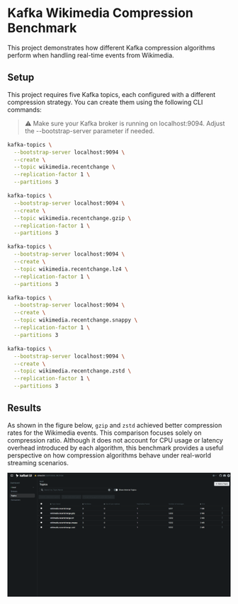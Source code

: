 # Kafka Wikimedia Compression Benchmark

This project demonstrates how different Kafka compression algorithms perform when handling real-time events from Wikimedia.

## Setup

This project requires five Kafka topics, each configured with a different compression strategy. You can create them using the following CLI commands:

> ⚠️ Make sure your Kafka broker is running on localhost:9094. Adjust the --bootstrap-server parameter if needed.

```bash
kafka-topics \
  --bootstrap-server localhost:9094 \
  --create \
  --topic wikimedia.recentchange \
  --replication-factor 1 \
  --partitions 3
```

```bash
kafka-topics \
  --bootstrap-server localhost:9094 \
  --create \
  --topic wikimedia.recentchange.gzip \
  --replication-factor 1 \
  --partitions 3
```

```bash
kafka-topics \
  --bootstrap-server localhost:9094 \
  --create \
  --topic wikimedia.recentchange.lz4 \
  --replication-factor 1 \
  --partitions 3
```

```bash
kafka-topics \
  --bootstrap-server localhost:9094 \
  --create \
  --topic wikimedia.recentchange.snappy \
  --replication-factor 1 \
  --partitions 3
```

```bash
kafka-topics \
  --bootstrap-server localhost:9094 \
  --create \
  --topic wikimedia.recentchange.zstd \
  --replication-factor 1 \
  --partitions 3
```

## Results

As shown in the figure below, `gzip` and `zstd` achieved better compression rates for the Wikimedia events. This comparison focuses solely on compression ratio. Although it does not account for CPU usage or latency overhead introduced by each algorithm, this benchmark provides a useful perspective on how compression algorithms behave under real-world streaming scenarios.

<img src="assets/result.png">